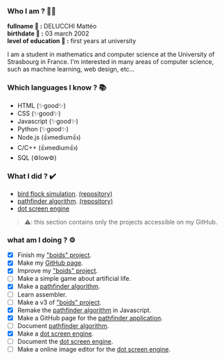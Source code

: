 ### Who I am ? 🤷‍♂️
  
**fullname 👑 :** DELUCCHI Mattéo  
**birthdate 🎂 :** 03 march 2002  
**level of education 📘 :** first years at university  
  
I am a student in mathematics and computer science at the University of Strasbourg in France. I'm interested in many areas of computer science, such as machine learning, web design, etc...
  
### Which languages I know ? 📚
  
- HTML (✨good✨)
- CSS (✨good✨)
- Javascript (✨good✨)
- Python (✨good✨)
- Node.js (👍medium👍)
- C/C++ (👍medium👍)
- SQL (⚙️low⚙️)

### What I did ? ✔️

- [bird flock simulation](https://mattesthaut.github.io/boids). [(repository)](https://github.com/MattEstHaut/boids) 
- [pathfinder algorithm](https://mattesthaut.github.io/pathfinder). [(repository)](https://github.com/MattEstHaut/pathfinder)
- [dot screen engine](https://github.com/MattEstHaut/dotscreen)

>⚠️: this section contains only the projects accessible on my GitHub.

### what am I doing ? ⚙️
  
- [x] Finish my ["boids" project](https://github.com/MattEstHaut/boids).
- [X] Make my [GitHub page](https://mattesthaut.github.io/). 
- [X] Improve my ["boids" project](https://github.com/MattEstHaut/boids).  
- [ ] Make a simple game about artificial life.
- [X] Make a [pathfinder algorithm](https://github.com/MattEstHaut/pathfinder).
- [ ] Learn assembler.
- [ ] Make a v3 of ["boids" project](https://github.com/MattEstHaut/boids). 
- [X] Remake the [pathfinder algorithm](https://github.com/MattEstHaut/pathfinder) in Javascript. 
- [X] Make a GitHub page for the [pathfinder application](https://mattesthaut.github.io/pathfinder).
- [ ] Document [pathfinder algorithm](https://github.com/MattEstHaut/pathfinder).
- [X] Make a [dot screen engine](https://github.com/MattEstHaut/dotscreen).
- [ ] Document the [dot screen engine](https://github.com/MattEstHaut/dotscreen).
- [ ] Make a online image editor for the [dot screen engine](https://github.com/MattEstHaut/dotscreen).
